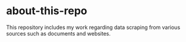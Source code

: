 # about-this-repo

This repository includes my work regarding data scraping from various sources such as documents and websites.
